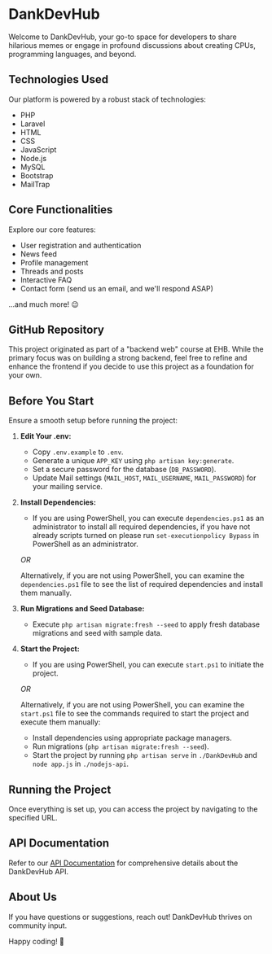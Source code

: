 # DankDevHub

Welcome to DankDevHub, your go-to space for developers to share hilarious memes or engage in profound discussions about creating CPUs, programming languages, and beyond.

## Technologies Used

Our platform is powered by a robust stack of technologies:

-   PHP
-   Laravel
-   HTML
-   CSS
-   JavaScript
-   Node.js
-   MySQL
-   Bootstrap
-   MailTrap

## Core Functionalities

Explore our core features:

-   User registration and authentication
-   News feed
-   Profile management
-   Threads and posts
-   Interactive FAQ
-   Contact form (send us an email, and we'll respond ASAP)

...and much more! 😉

## GitHub Repository

This project originated as part of a "backend web" course at EHB. While the primary focus was on building a strong backend, feel free to refine and enhance the frontend if you decide to use this project as a foundation for your own.

## Before You Start

Ensure a smooth setup before running the project:

1. **Edit Your .env:**

    - Copy `.env.example` to `.env`.
    - Generate a unique `APP_KEY` using `php artisan key:generate`.
    - Set a secure password for the database (`DB_PASSWORD`).
    - Update Mail settings (`MAIL_HOST`, `MAIL_USERNAME`, `MAIL_PASSWORD`) for your mailing service.

2. **Install Dependencies:**

    - If you are using PowerShell, you can execute `dependencies.ps1` as an administrator to install all required dependencies, if you have not already scripts turned on please run `set-executionpolicy Bypass` in PowerShell as an administrator.

    _OR_

    Alternatively, if you are not using PowerShell, you can examine the `dependencies.ps1` file to see the list of required dependencies and install them manually.

3. **Run Migrations and Seed Database:**

    - Execute `php artisan migrate:fresh --seed` to apply fresh database migrations and seed with sample data.

4. **Start the Project:**

    - If you are using PowerShell, you can execute `start.ps1` to initiate the project.

    _OR_

    Alternatively, if you are not using PowerShell, you can examine the `start.ps1` file to see the commands required to start the project and execute them manually:

    - Install dependencies using appropriate package managers.
    - Run migrations (`php artisan migrate:fresh --seed`).
    - Start the project by running `php artisan serve` in `./DankDevHub` and `node app.js` in `./nodejs-api`.

## Running the Project

Once everything is set up, you can access the project by navigating to the specified URL.

## API Documentation

Refer to our [API Documentation](API.md) for comprehensive details about the DankDevHub API.

## About Us

If you have questions or suggestions, reach out! DankDevHub thrives on community input.

Happy coding! 🚀
